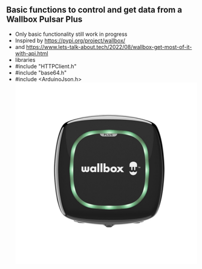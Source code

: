 ## Basic functions to control and get data from a Wallbox Pulsar Plus
* Only basic functionality still work in progress
* Inspired by https://pypi.org/project/wallbox/ 
* and https://www.lets-talk-about.tech/2022/08/wallbox-get-most-of-it-with-api.html
* libraries
* #include "HTTPClient.h"
* #include "base64.h"
* #include <ArduinoJson.h>
![text](https://github.com/krulkip/Wallbox-Pulsar-Plus/raw/main/WallboxPulsarPlus.jpg)
 
